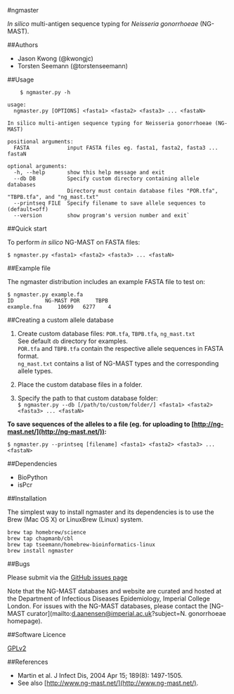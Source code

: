 #ngmaster

*In silico* multi-antigen sequence typing for *Neisseria gonorrhoeae* (NG-MAST).  

##Authors

* Jason Kwong (@kwongjc)
* Torsten Seemann (@torstenseemann)

##Usage

        $ ngmaster.py -h
        
	usage:
	  ngmaster.py [OPTIONS] <fasta1> <fasta2> <fasta3> ... <fastaN>
	
	In silico multi-antigen sequence typing for Neisseria gonorrhoeae (NG-MAST)
	
	positional arguments:
	  FASTA            input FASTA files eg. fasta1, fasta2, fasta3 ... fastaN
	
	optional arguments:
	  -h, --help       show this help message and exit
	  --db DB          Specify custom directory containing allele databases
	                   Directory must contain database files "POR.tfa", "TBPB.tfa", and "ng_mast.txt"
	  --printseq FILE  Specify filename to save allele sequences to (default=off)
	  --version        show program's version number and exit`

##Quick start

To perform *in silico* NG-MAST on FASTA files:

`$ ngmaster.py <fasta1> <fasta2> <fasta3> ... <fastaN>`

##Example file

The ngmaster distribution includes an example FASTA file to test on:

```
$ ngmaster.py example.fa
ID      	NG-MAST POR     TBPB
example.fna     10699   6277    4
```

##Creating a custom allele database

1. Create custom database files: `POR.tfa`, `TBPB.tfa`, `ng_mast.txt`  
   See default `db` directory for examples.  
   `POR.tfa` and `TBPB.tfa` contain the respective allele sequences in FASTA format.  
   `ng_mast.txt` contains a list of NG-MAST types and the corresponding allele types.

2. Place the custom database files in a folder.

3. Specify the path to that custom database folder:  
   `$ ngmaster.py --db [/path/to/custom/folder/] <fasta1> <fasta2> <fasta3> ... <fastaN>`

**To save sequences of the alleles to a file (eg. for uploading to [http://ng-mast.net/](http://ng-mast.net/)):**

`$ ngmaster.py --printseq [filename] <fasta1> <fasta2> <fasta3> ... <fastaN>`

##Dependencies

* BioPython
* isPcr

##Installation

The simplest way to install ngmaster and its dependencies is to use the Brew (Mac OS X) or LinuxBrew (Linux) system.
```
brew tap homebrew/science
brew tap chapmanb/cbl
brew tap tseemann/homebrew-bioinformatics-linux
brew install ngmaster
```

##Bugs

Please submit via the [GitHub issues page](https://github.com/MDU-PHL/ngmaster/issues)  

Note that the NG-MAST databases and website are curated and hosted at the Department of Infectious Diseases Epidemiology, Imperial College London. For issues with the NG-MAST databases, please contact the [NG-MAST curator](mailto:d.aanensen@imperial.ac.uk?subject=N. gonorrhoeae homepage).

##Software Licence

[GPLv2](https://github.com/MDU-PHL/ngmaster/blob/master/LICENSE)

##References

* Martin et al. J Infect Dis, 2004 Apr 15; 189(8): 1497-1505.  
* See also [http://www.ng-mast.net/](http://www.ng-mast.net/).
